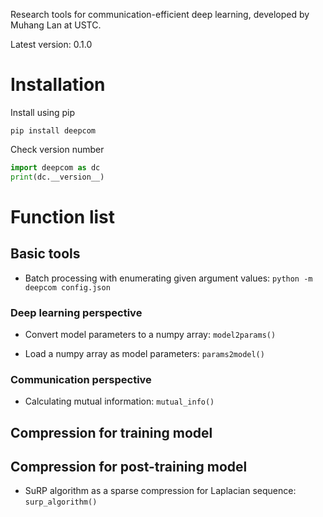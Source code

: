 Research tools for communication-efficient deep learning, developed by Muhang Lan at USTC.

Latest version: 0.1.0

# Installation

Install using pip

```shell
pip install deepcom
```

Check version number

```python
import deepcom as dc
print(dc.__version__)
```

# Function list

## Basic tools

- Batch processing with enumerating given argument values: ```python -m deepcom config.json```

### Deep learning perspective

- Convert model parameters to a numpy array: ```model2params()```

- Load a numpy array as model parameters: ```params2model()```

### Communication perspective

- Calculating mutual information: ```mutual_info()```

## Compression for training model

## Compression for post-training model

- SuRP algorithm as a sparse compression for Laplacian sequence: ```surp_algorithm()```
